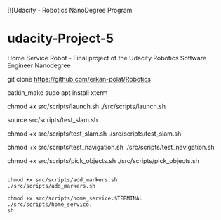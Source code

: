 [![Udacity - Robotics NanoDegree Program
# udacity-Project-5
Home Service Robot - Final project of the Udacity Robotics Software Engineer Nanodegree

git clone https://github.com/erkan-polat/Robotics

catkin_make
sudo apt install xterm

chmod +x src/scripts/launch.sh
./src/scripts/launch.sh

source src/scripts/test_slam.sh

chmod +x src/scripts/test_slam.sh
./src/scripts/test_slam.sh


chmod +x src/scripts/test_navigation.sh
./src/scripts/test_navigation.sh

chmod +x src/scripts/pick_objects.sh
./src/scripts/pick_objects.sh
```

chmod +x src/scripts/add_markers.sh
./src/scripts/add_markers.sh

chmod +x src/scripts/home_service.$TERMINAL
./src/scripts/home_service.
sh

